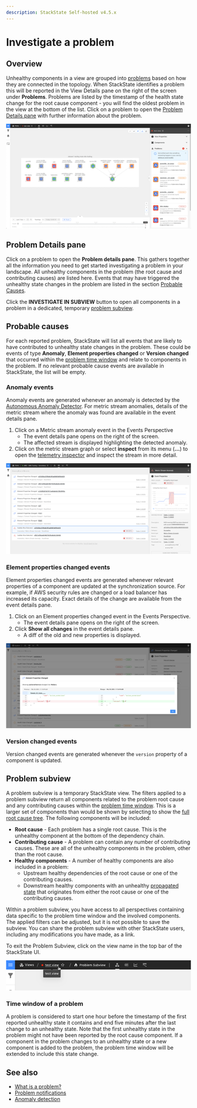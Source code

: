 ```yaml
---
description: StackState Self-hosted v4.5.x
---
```


# Investigate a problem


## Overview

Unhealthy components in a view are grouped into [problems](about-problems.md) based on how they are connected in the topology. When StackState identifies a problem this will be reported in the View Details pane on the right of the screen under **Problems**. Problems are listed by the timestamp of the health state change for the root cause component - you will find the oldest problem in the view at the bottom of the list. Click on a problem to open the [Problem Details pane](problem_investigation.md#problem-details-pane) with further information about the problem.

![View Details pane](../../.gitbook/assets/v45_view_details_problems.png)

## Problem Details pane

Click on a problem to open the **Problem details pane**. This gathers together all the information you need to get started investigating a problem in your landscape. All unhealthy components in the problem \(the root cause and contributing causes\) are listed here. Events that may have triggered the unhealthy state changes in the problem are listed in the section [Probable Causes](problem_investigation.md#probable-causes).

Click the **INVESTIGATE IN SUBVIEW** button to open all components in a problem in a dedicated, temporary [problem subview](problem_investigation.md#problem-subview).

## Probable causes

For each reported problem, StackState will list all events that are likely to have contributed to unhealthy state changes in the problem. These could be events of type **Anomaly**, **Element properties changed** or **Version changed** that occurred within the [problem time window](about-problems.md#time-window-of-a-problem) and relate to components in the problem. If no relevant probable cause events are available in StackState, the list will be empty.

### Anomaly events

Anomaly events are generated whenever an anomaly is detected by the [Autonomous Anomaly Detector](../../stackpacks/add-ons/aad.md). For metric stream anomalies, details of the metric stream where the anomaly was found are available in the event details pane.

1. Click on a Metric stream anomaly event in the Events Perspective
   * The event details pane opens on the right of the screen.
   * The affected stream is displayed highlighting the detected anomaly.
2. Click on the metric stream graph or select **inspect** from its menu \(**...**\) to open the [telemetry inspector](../metrics-and-events/browse-telemetry.md) and inspect the stream in more detail.

![Metric stream anomaly event details](../../.gitbook/assets/v45_event_metric_stream_anomaly.png)

### Element properties changed events

Element properties changed events are generated whenever relevant properties of a component are updated at the synchronization source. For example, if AWS security rules are changed or a load balancer has increased its capacity. Exact details of the change are available from the event details pane.

1. Click on an Element properties changed event in the Events Perspective.
   * The event details pane opens on the right of the screen.
2. Click **Show all changes** in the event details pane.
   * A diff of the old and new properties is displayed.

![View all changes](../../.gitbook/assets/v45_event_view_all_changes.png)

### Version changed events

Version changed events are generated whenever the `version` property of a component is updated.

## Problem subview

A problem subview is a temporary StackState view. The filters applied to a problem subview return all components related to the problem root cause and any contributing causes within the [problem time window](problem_investigation.md#time-window-of-a-problem). This is a larger set of components than would be shown by selecting to show the [full root cause tree](../stackstate-ui/perspectives/topology-perspective.md#root-cause-outside-current-view). The following components will be included:

* **Root cause** - Each problem has a single root cause. This is the unhealthy component at the bottom of the dependency chain.
* **Contributing cause** - A problem can contain any number of contributing causes. These are all of the unhealthy components in the problem, other than the root cause.
* **Healthy components** - A number of healthy components are also included in a problem:
  * Upstream healthy dependencies of the root cause or one of the contributing causes.
  * Downstream healthy components with an unhealthy [propagated state](/use/health-state/health-state-in-stackstate.md#propagated-health-state) that originates from either the root cause or one of the contributing causes.

Within a problem subview, you have access to all perspectives containing data specific to the problem time window and the involved components. The applied filters can be adjusted, but it is not possible to save the subview. You can share the problem subview with other StackState users, including any modifications you have made, as a link.

To exit the Problem Subview, click on the view name in the top bar of the StackState UI.

![Breadcrumbs with view name](../../.gitbook/assets/v45_problem_subview_breadcrumb.png)

### Time window of a problem

A problem is considered to start one hour before the timestamp of the first reported unhealthy state it contains and end five minutes after the last change to an unhealthy state. Note that the first unhealthy state in the problem might not have been reported by the root cause component. If a component in the problem changes to an unhealthy state or a new component is added to the problem, the problem time window will be extended to include this state change.

## See also

* [What is a problem?](about-problems.md)
* [Problem notifications](problem_notifications.md)
* [Anomaly detection](../concepts/anomaly-detection.md)
